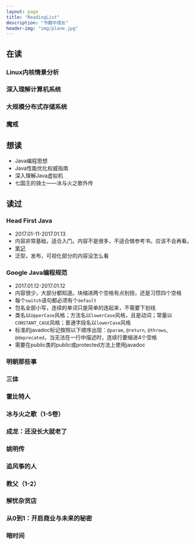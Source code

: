```yaml
---
layout: page
title: "ReadingList"
description: "书籍中成长"
header-img: "img/plane.jpg"
---
```


## 在读

### Linux内核情景分析

### 深入理解计算机系统

### 大规模分布式存储系统

### 魔戒

## 想读
* Java编程思想
* Java性能优化权威指南
* 深入理解Java虚拟机
* 七国王的骑士——冰与火之歌外传

## 读过

### Head First Java
* 2017.01-11-2017.01.13
* 内容非常基础，适合入门。内容不是很多，不适合做参考书。应该不会再看。
* [笔记](https://github.com/zixuan-zhang/LearningNotes/tree/master/Java/HeadFirstJava)
* 泛型，发布，可视化部分的内容没怎么看

### Google Java编程规范
* 2017.01.12-2017.01.12
* 内容很少，大部分都知道。块缩进两个空格有点别扭，还是习惯四个空格
* 每个`switch`语句都必须有个`default`
* 包名全部小写，连续的单词只是简单的连起来，不需要下划线
* 类名以`UpperCase`风格；方法名以`lowerCase`风格，且是动词；常量以`CONSTANT_CASE`风格；普通字段名以`lowerCase`风格
* 标准的javadoc标记按照以下顺序出现：`@param`, `@return`, `@throws`, `@deprecated`，当无法在一行中描述时，连续行要缩进4个空格
* 需要在public类的public或protected方法上使用javadoc

### 明朝那些事

### 三体

### 霍比特人

### 冰与火之歌（1-5卷）

### 成龙：还没长大就老了

### 姚明传

### 追风筝的人

### 教父（1-2）

### 解忧杂货店

### 从0到1：开启商业与未来的秘密

### 暗时间
